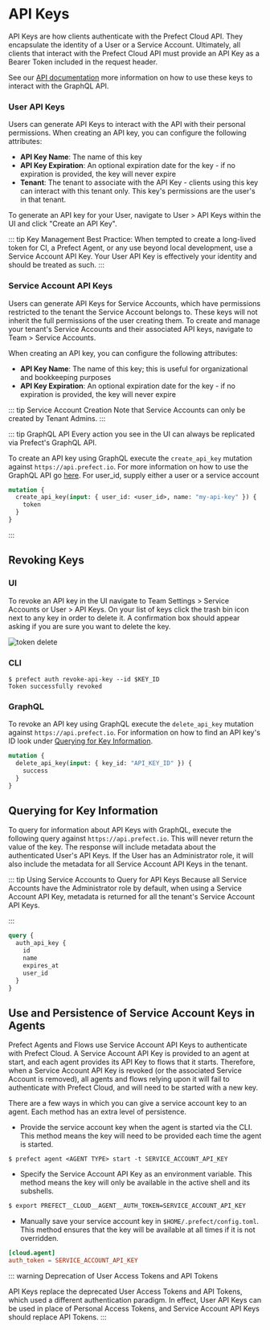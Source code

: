 # API Keys <Badge text="Cloud"/>

API Keys are how clients authenticate with the Prefect Cloud API.  They encapsulate the identity of a User or a Service Account.  Ultimately, all clients that interact with the Prefect Cloud API must provide an API Key as a Bearer Token included in the request header.

See our [API documentation](api.html) more information on how to use these keys to interact with the GraphQL API.

### User API Keys

Users can generate API Keys to interact with the API with their personal permissions.  When creating an API key, you can configure the following attributes:

- **API Key Name**: The name of this key
- **API Key Expiration**: An optional expiration date for the key - if no expiration is provided, the key will never expire
- **Tenant**: The tenant to associate with the API Key - clients using this key can interact with this tenant only.  This key's 
permissions are the user's in that tenant.

To generate an API key for your User, navigate to User > API Keys within the UI and click "Create an API Key".

::: tip Key Management
Best Practice: When tempted to create a long-lived token for CI, a Prefect Agent, or any use beyond local development, use a Service Account API Key.  Your User API Key is effectively your identity and should be treated as such.
:::

### Service Account API Keys

Users can generate API Keys for Service Accounts, which have permissions restricted to the tenant the Service Account belongs to. These keys will not inherit the full permissions of the user creating them. To create and manage your tenant's Service Accounts and their associated API keys, navigate to Team > Service Accounts.

When creating an API key, you can configure the following attributes:

- **API Key Name**: The name of this key; this is useful for organizational and bookkeeping purposes
- **API Key Expiration**: An optional expiration date for the key - if no expiration is provided, the key will never expire

::: tip Service Account Creation
Note that Service Accounts can only be created by Tenant Admins.
:::

::: tip GraphQL API
Every action you see in the UI can always be replicated via Prefect's GraphQL API.

To create an API key using GraphQL execute the `create_api_key` mutation against `https://api.prefect.io`. For more information on how to use the GraphQL API go [here](api.html).
For user_id, supply either a user or a service account

```graphql
mutation {
  create_api_key(input: { user_id: <user_id>, name: "my-api-key" }) {
    token
  }
}
```
:::

## Revoking Keys

### UI

To revoke an API key in the UI navigate to Team Settings > Service Accounts or User > API Keys. On your list of keys click the trash bin icon next to any key in order to delete it. A confirmation box should appear asking if you are sure you want to delete the key.

![token delete](/token_delete.png)

### CLI
```
$ prefect auth revoke-api-key --id $KEY_ID
Token successfully revoked
```

### GraphQL

To revoke an API key using GraphQL execute the `delete_api_key` mutation against `https://api.prefect.io`. For information on how to find an API key's ID look under [Querying for Key Information](api_keys.html#querying-for-key-information).

```graphql
mutation {
  delete_api_key(input: { key_id: "API_KEY_ID" }) {
    success
  }
}
```

## Querying for Key Information

To query for information about API Keys with GraphQL, execute the following query against `https://api.prefect.io`. This will never return the value of the key.
The response will include metadata about the authenticated User's API Keys.  If the User has an Administrator role, it will also include the metadata for all
Service Account API Keys in the tenant. 

::: tip Using Service Accounts to Query for API Keys
Because all Service Accounts have the Administrator role by default, when using a Service Account API Key, metadata is returned for all the tenant's Service Account API Keys.

:::

```graphql
query {
  auth_api_key {
    id
    name
    expires_at
    user_id
  }
}
```

## Use and Persistence of Service Account Keys in Agents

Prefect Agents and Flows use Service Account API Keys to authenticate with Prefect Cloud.  A Service Account API Key is provided to an agent at start, and each agent provides its API Key to flows that it starts.  Therefore, when a Service Account API Key is revoked (or the associated Service Account is removed), all agents and flows relying upon it will fail to authenticate with Prefect Cloud, and will need to be started with a new key.  

There are a few ways in which you can give a service account key to an agent. Each method has an extra level of persistence.

- Provide the service account key when the agent is started via the CLI. This method means the key will need to be provided each time the agent is started.

```
$ prefect agent <AGENT TYPE> start -t SERVICE_ACCOUNT_API_KEY
```

- Specify the Service Account API Key as an environment variable. This method means the key will only be available in the active shell and its subshells.

```bash
$ export PREFECT__CLOUD__AGENT__AUTH_TOKEN=SERVICE_ACCOUNT_API_KEY
```

- Manually save your service account key in `$HOME/.prefect/config.toml`. This method ensures that the key will be available at all times if it is not overridden.

```toml
[cloud.agent]
auth_token = SERVICE_ACCOUNT_API_KEY
```

::: warning Deprecation of User Access Tokens and API Tokens

API Keys replace the deprecated User Access Tokens and API Tokens, which used a different authentication paradigm. In effect, User API Keys can be used in place of Personal Access Tokens, and Service Account API Keys should replace API Tokens.
:::
